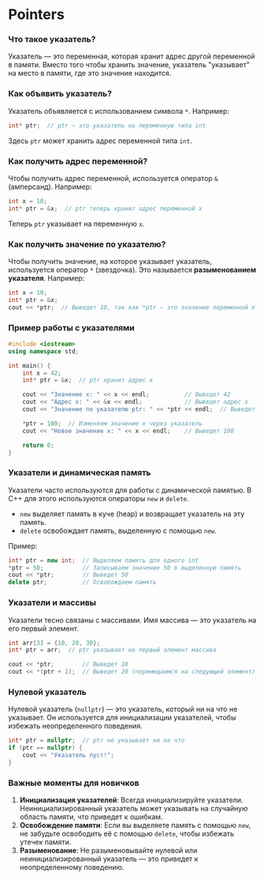 # Pointers



### Что такое указатель?
Указатель — это переменная, которая хранит адрес другой переменной в памяти. Вместо того чтобы хранить значение, указатель "указывает" на место в памяти, где это значение находится.

### Как объявить указатель?
Указатель объявляется с использованием символа `*`. Например:

```cpp
int* ptr;  // ptr — это указатель на переменную типа int
```

Здесь `ptr` может хранить адрес переменной типа `int`.

### Как получить адрес переменной?
Чтобы получить адрес переменной, используется оператор `&` (амперсанд). Например:

```cpp
int x = 10;
int* ptr = &x;  // ptr теперь хранит адрес переменной x
```

Теперь `ptr` указывает на переменную `x`.

### Как получить значение по указателю?
Чтобы получить значение, на которое указывает указатель, используется оператор `*` (звездочка). Это называется **разыменованием указателя**. Например:

```cpp
int x = 10;
int* ptr = &x;
cout << *ptr;  // Выведет 10, так как *ptr — это значение переменной x
```

### Пример работы с указателями
```cpp
#include <iostream>
using namespace std;

int main() {
    int x = 42;
    int* ptr = &x;  // ptr хранит адрес x

    cout << "Значение x: " << x << endl;          // Выведет 42
    cout << "Адрес x: " << &x << endl;            // Выведет адрес x
    cout << "Значение по указателю ptr: " << *ptr << endl;  // Выведет 42

    *ptr = 100;  // Изменяем значение x через указатель
    cout << "Новое значение x: " << x << endl;    // Выведет 100

    return 0;
}
```

### Указатели и динамическая память
Указатели часто используются для работы с динамической памятью. В C++ для этого используются операторы `new` и `delete`.

- `new` выделяет память в куче (heap) и возвращает указатель на эту память.
- `delete` освобождает память, выделенную с помощью `new`.

Пример:

```cpp
int* ptr = new int;  // Выделяем память для одного int
*ptr = 50;           // Записываем значение 50 в выделенную память
cout << *ptr;        // Выведет 50
delete ptr;          // Освобождаем память
```

### Указатели и массивы
Указатели тесно связаны с массивами. Имя массива — это указатель на его первый элемент.

```cpp
int arr[3] = {10, 20, 30};
int* ptr = arr;  // ptr указывает на первый элемент массива

cout << *ptr;        // Выведет 10
cout << *(ptr + 1);  // Выведет 20 (перемещаемся на следующий элемент)
```

### Нулевой указатель
Нулевой указатель (`nullptr`) — это указатель, который ни на что не указывает. Он используется для инициализации указателей, чтобы избежать неопределенного поведения.

```cpp
int* ptr = nullptr;  // ptr не указывает ни на что
if (ptr == nullptr) {
    cout << "Указатель пуст!";
}
```

### Важные моменты для новичков
1. **Инициализация указателей**: Всегда инициализируйте указатели. Неинициализированный указатель может указывать на случайную область памяти, что приведет к ошибкам.
2. **Освобождение памяти**: Если вы выделяете память с помощью `new`, не забудьте освободить её с помощью `delete`, чтобы избежать утечек памяти.
3. **Разыменование**: Не разыменовывайте нулевой или неинициализированный указатель — это приведет к неопределенному поведению.
